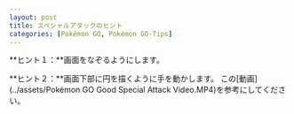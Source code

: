 ```yaml
---
layout: post
title: スペシャルアタックのヒント
categories: [Pokémon GO, Pokémon GO-Tips]
---
```

**ヒント１：**画面をなぞるようにします。

**ヒント２：**画面下部に円を描くように手を動かします。
この[動画](../assets/Pokémon GO Good Special Attack Video.MP4)を参考にしてください。